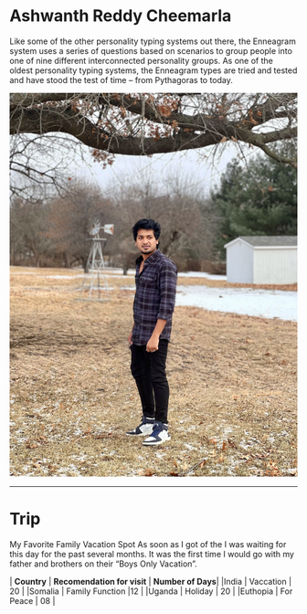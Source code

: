 # Ashwanth Reddy Cheemarla
Like some of the other personality typing systems out there, the Enneagram system uses a series of questions based on scenarios to group people into one of nine different interconnected personality groups. As one of the oldest personality typing systems, the Enneagram types are tried and tested and have stood the test of time – from Pythagoras to today.

![My Photo](/Aswanth.jpg)

---
# Trip
My Favorite Family Vacation Spot As soon as I got of the I was waiting for this day for the past several months. It was the first time I would go with my father and brothers on their “Boys Only Vacation”.

| **Country** | **Recomendation for visit** | **Number of Days**|
|India        | Vaccation                   | 20                |
|Somalia      | Family Function             |12                 |
|Uganda       | Holiday                     | 20                |
|Euthopia     | For Peace                   | 08                |


